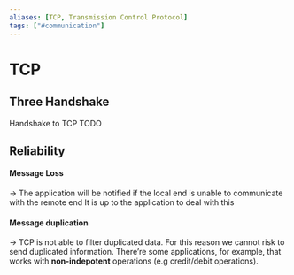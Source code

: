```yaml
---
aliases: [TCP, Transmission Control Protocol]
tags: ["#communication"]
---
```


# TCP
## Three Handshake
Handshake to TCP TODO

## Reliability
#### Message Loss
→ The application will be notified if the local end is unable to communicate with the remote end
It is up to the application to deal with this

#### Message duplication
→ TCP is not able to filter duplicated data.
For this reason we cannot risk to send duplicated information. There’re some applications, for example, that works with **non-indepotent** operations (e.g credit/debit operations).